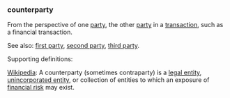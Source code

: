 ### counterparty

<p class="c8"><span>From the perspective of one </span><span class="c2"><a class="c3" href="#h.cn6bno48fomj">party</a></span><span>, the other </span><span class="c2"><a class="c3" href="#h.cn6bno48fomj">party</a></span><span>&nbsp;in a </span><span class="c2"><a class="c3" href="#h.92pu88ke4p7k">transaction</a></span><span class="c0">, such as a financial transaction.</span></p><p class="c8"><span>See also: </span><span class="c2"><a class="c3" href="#h.uxx5bjam20ag">first party</a></span><span>, </span><span class="c2"><a class="c3" href="#h.hk94wskqnzri">second party</a></span><span>, </span><span class="c2"><a class="c3" href="#h.zu2vj8151tr">third party</a></span><span class="c0">.</span></p><p class="c8"><span class="c0">Supporting definitions:</span></p><p class="c8"><span class="c2"><a class="c3" href="https://www.google.com/url?q=https://en.wikipedia.org/wiki/Counterparty&amp;sa=D&amp;source=editors&amp;ust=1706779842570295&amp;usg=AOvVaw1rjvQQEoCBZ4Zl2Kax-gGI">Wikipedia</a></span><span>: A counterparty (sometimes contraparty) is a </span><span class="c2"><a class="c3" href="https://www.google.com/url?q=https://en.wikipedia.org/wiki/Juristic_person&amp;sa=D&amp;source=editors&amp;ust=1706779842570495&amp;usg=AOvVaw08BOmrmOWE94s1gruHO09_">legal entity</a></span><span>, </span><span class="c2"><a class="c3" href="https://www.google.com/url?q=https://en.wikipedia.org/wiki/Unincorporated_entity&amp;sa=D&amp;source=editors&amp;ust=1706779842570687&amp;usg=AOvVaw1W7u95OBC5qzCN9mY4K-DJ">unincorporated entity</a></span><span>, or collection of entities to which an exposure of </span><span class="c2"><a class="c3" href="https://www.google.com/url?q=https://en.wikipedia.org/wiki/Financial_risk&amp;sa=D&amp;source=editors&amp;ust=1706779842570901&amp;usg=AOvVaw0br85kT7pwB3mithJmZMoj">financial risk</a></span><span class="c0">&nbsp;may exist.</span></p>